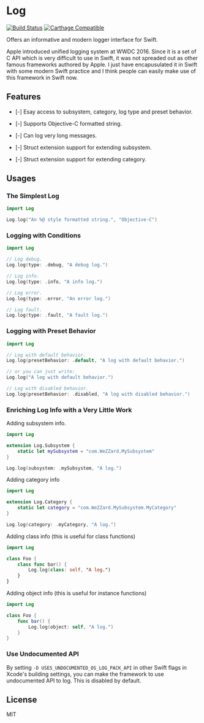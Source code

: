 # Log

[![Build Status](https://travis-ci.com/WeZZard/Log.svg?branch=master)](https://travis-ci.com/WeZZard/Log)
[![Carthage Compatible](https://img.shields.io/badge/Carthage-compatible-4BC51D.svg?style=flat)](https://github.com/Carthage/Carthage)

Offers an informative and modern logger interface for Swift.

Apple introduced unified logging system at WWDC 2016. Since it is a set of
C API which is very difficult to use in Swift, it was not spreaded out
as other famous frameworks authored by Apple. I just have encapusulated it
in Swift with some modern Swift practice and I think people can easily
make use of this framework in Swift now.

## Features

- [-] Esay access to subsystem, category, log type and preset behavior.

- [-] Supports Objective-C formatted string.

- [-] Can log very long messages.

- [-] Struct extension support for extending subsystem.

- [-] Struct extension support for extending category.

## Usages

### The Simplest Log

```swift
import Log

Log.log("An %@ style formatted string.", "Objective-C")
```

### Logging with Conditions

```swift
import Log

// Log debug.
Log.log(type: .debug, "A debug log.")

// Log info.
Log.log(type: .info, "A info log.")

// Log error.
Log.log(type: .error, "An error log.")

// Log fault.
Log.log(type: .fault, "A fault log.")
```

### Logging with Preset Behavior

```swift
import Log

// Log with default behavior.
Log.log(presetBehavior: .default, "A log with default behavior.")

// or you can just write:
Log.log("A log with default behavior.")

// Log with disabled behavior.
Log.log(presetBehavior: .disabled, "A log with disabled behavior.")
```

### Enriching Log Info with a Very Little Work

Adding subsystem info.

```swift
import Log

extension Log.Subsystem {
    static let mySubsystem = "com.WeZZard.MySubsystem"
}

Log.log(subsystem: .mySubsystem, "A log.")
```

Adding category info

```swift
import Log

extension Log.Category {
    static let category = "com.WeZZard.MySubsystem.MyCategory"
}

Log.log(category: .myCategory, "A log.")
```

Adding class info (this is useful for class functions)

```swift
import Log

class Foo {
    class func bar() {
        Log.log(class: self, "A log.")
    }
}
```

Adding object info (this is useful for instance functions)

```swift
import Log

class Foo {
    func bar() {
        Log.log(object: self, "A log.")
    }
}
```

### Use Undocumented API

By setting `-D USES_UNDOCUMENTED_OS_LOG_PACK_API` in other Swift flags in
Xcode's building settings, you can make the framework to use undocumented
API to log. This is disabled by default.

## License

MIT
